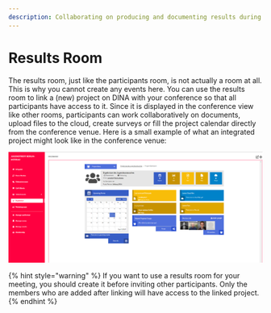 ```yaml
---
description: Collaborating on producing and documenting results during the conference
---
```


# Results Room

The results room, just like the participants room, is not actually a room at all. This is why you cannot create any events here. You can use the results room to link a \(new\) project on DINA with your conference so that all participants have access to it. Since it is displayed in the conference view like other rooms, participants can work collaboratively on documents, upload files to the cloud, create surveys or fill the project calendar directly from the conference venue. Here is a small example of what an integrated project might look like in the conference venue:

![Example of a result room](../../.gitbook/assets/ergebnisraum_eng.png)

{% hint style="warning" %}
If you want to use a results room for your meeting, you should create it before inviting other participants. Only the members who are added after linking will have access to the linked project.
{% endhint %}

